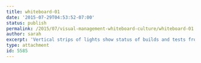 ```yaml
---
title: whiteboard-01
date: '2015-07-29T04:53:52-07:00'
status: publish
permalink: /2015/07/visual-management-whiteboard-culture/whiteboard-01
author: sarah
excerpt: 'Vertical strips of lights show status of builds and tests from a continuous integration system. Each team updates "headlines" weekly, using that space to introduce new team members and include success stories along with whimsical imagery. Colored sticky notes and arrows provide a quick short-hand status update.'
type: attachment
id: 5585
---
```

<!DOCTYPE html PUBLIC "-//W3C//DTD HTML 4.0 Transitional//EN" "http://www.w3.org/TR/REC-html40/loose.dtd">
<?xml encoding="UTF-8">

